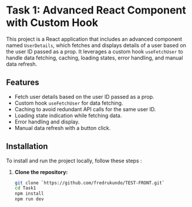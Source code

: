 # Task 1: Advanced React Component with Custom Hook

This project is a React application that includes an advanced component named `UserDetails`, which fetches and displays details of a user based on the user ID passed as a prop. It leverages a custom hook `useFetchUser` to handle data fetching, caching, loading states, error handling, and manual data refresh.

## Features

- Fetch user details based on the user ID passed as a prop.
- Custom hook `useFetchUser` for data fetching.
- Caching to avoid redundant API calls for the same user ID.
- Loading state indication while fetching data.
- Error handling and display.
- Manual data refresh with a button click.


## Installation

To install and run the project locally, follow these steps :

1. **Clone the repository:**

   ```sh
   git clone `https://github.com/fredrukundo/TEST-FRONT.git`
   cd Task1
   npm install
   npm run dev

